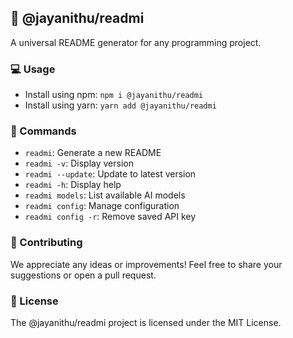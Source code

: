## 📝 @jayanithu/readmi

A universal README generator for any programming project.

### 💻 Usage

- Install using npm: `npm i @jayanithu/readmi`
- Install using yarn: `yarn add @jayanithu/readmi`

### 📖 Commands

- `readmi`: Generate a new README
- `readmi -v`: Display version
- `readmi --update`: Update to latest version
- `readmi -h`: Display help
- `readmi models`: List available AI models
- `readmi config`: Manage configuration
- `readmi config -r`: Remove saved API key


### 💬 Contributing

We appreciate any ideas or improvements! Feel free to share your suggestions or open a pull request.

### 📝 License

The @jayanithu/readmi project is licensed under the MIT License.